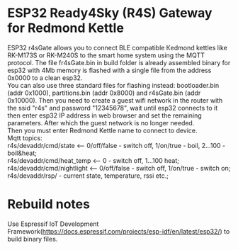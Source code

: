 # ESP32 Ready4Sky (R4S) Gateway for Redmond Kettle
ESP32 r4sGate allows you to connect  BLE compatible Кedmond kettles like RK-M173S or RK-M240S to the smart home system using the MQTT protocol.
The file fr4sGate.bin in build folder is already assembled binary for esp32 with 4Mb memory is flashed with a single file from the address 0x0000 to a clean esp32.<br> 
You can also use three standard files for flashing instead: bootloader.bin (addr 0x1000), partitions.bin (addr 0x8000) and r4sGate.bin (addr 0x10000).
Then you need to create a guest wifi network in the router with the ssid "r4s" and password "12345678", wait until esp32 connects to it then enter esp32
IP address in web browser and set the remaining parameters. After which the guest network is no longer needed.<br>
Then you must enter Redmond Kettle name to connect to device.<br>
Mqtt topics:<br>
 r4s/devaddr/cmd/state <-- 0/off/false - switch off, 1/on/true - boil, 2...100 - boil&heat;<br>
 r4s/devaddr/cmd/heat_temp <-- 0 - switch off, 1...100 heat;<br>
 r4s/devaddr/cmd/nightlight  <-- 0/off/false - switch off, 1/on/true - switch on;<br>
 r4s/devaddr/rsp/ - current state, temperature, rssi etc.;<br>


# Rebuild notes
Use Espressif IoT Development Framework(https://docs.espressif.com/projects/esp-idf/en/latest/esp32/) to build binary files.<br>
